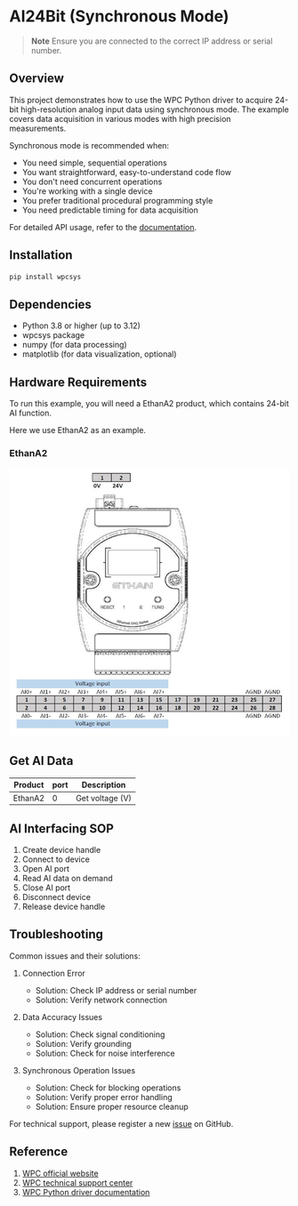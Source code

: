 # AI24Bit (Synchronous Mode)
> **Note**
> Ensure you are connected to the correct IP address or serial number.

## Overview

This project demonstrates how to use the WPC Python driver to acquire 24-bit high-resolution analog input data using synchronous mode.
The example covers data acquisition in various modes with high precision measurements.

Synchronous mode is recommended when:
- You need simple, sequential operations
- You want straightforward, easy-to-understand code flow
- You don't need concurrent operations
- You're working with a single device
- You prefer traditional procedural programming style
- You need predictable timing for data acquisition

For detailed API usage, refer to the [documentation](https://wpc-systems-ltd.github.io/WPC_Python_driver_release/).

## Installation

```bash
pip install wpcsys
```

## Dependencies

- Python 3.8 or higher (up to 3.12)
- wpcsys package
- numpy (for data processing)
- matplotlib (for data visualization, optional)

## Hardware Requirements

To run this example, you will need a EthanA2 product, which contains 24-bit AI function.

Here we use EthanA2 as an example.

### EthanA2

<img src="https://github.com/WPC-Systems-Ltd/WPC_Python_driver_release/blob/main/Reference/Pinouts/pinout-EthanA2.JPG" alt="drawing" width="600"/>

## Get AI Data

| Product |port | Description      |
|---------|-----|------------------|
| EthanA2 | 0   | Get voltage (V)  |

## AI Interfacing SOP

1. Create device handle
2. Connect to device
3. Open AI port
4. Read AI data on demand
5. Close AI port
6. Disconnect device
7. Release device handle

## Troubleshooting

Common issues and their solutions:

1. Connection Error
   - Solution: Check IP address or serial number
   - Solution: Verify network connection

2. Data Accuracy Issues
   - Solution: Check signal conditioning
   - Solution: Verify grounding
   - Solution: Check for noise interference

3. Synchronous Operation Issues
   - Solution: Check for blocking operations
   - Solution: Verify proper error handling
   - Solution: Ensure proper resource cleanup

For technical support, please register a new [issue](https://github.com/WPC-Systems-Ltd/WPC_Python_driver_release/issues) on GitHub.

## Reference

1. [WPC official website](https://www.wpc.com.tw/)
2. [WPC technical support center](https://wpc.super.site/)
3. [WPC Python driver documentation](https://wpc-systems-ltd.github.io/WPC_Python_driver_release/)